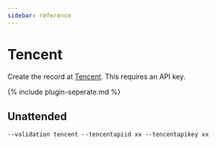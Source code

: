 ```yaml
---
sidebar: reference
---
```


# Tencent
Create the record at [Tencent](https://www.tencent.com/). This requires an API key.

{% include plugin-seperate.md %}

## Unattended 
`--validation tencent --tencentapiid xx --tencentapikey xx`